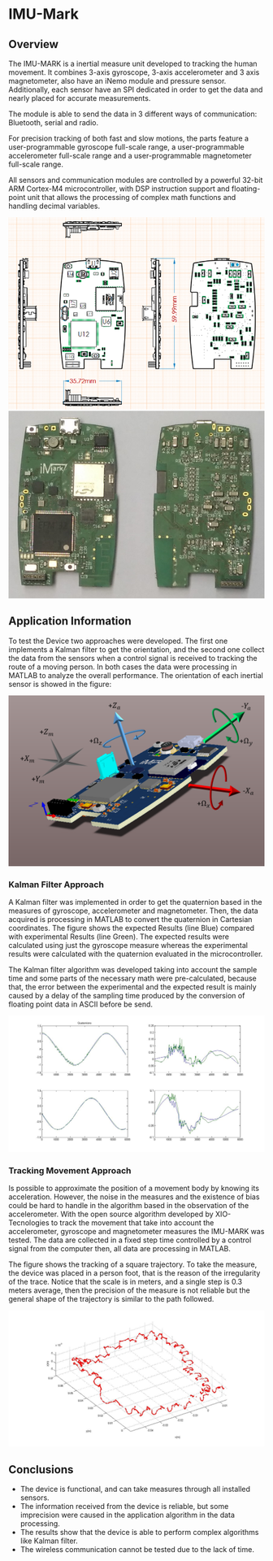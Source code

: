# IMU-Mark
## Overview
The IMU-MARK is a inertial measure unit developed to tracking the human movement. It combines 3-axis gyroscope, 3-axis accelerometer and 3 axis magnetometer, also have an iNemo module and pressure sensor. Additionally, each sensor have an SPI dedicated in order to get the data and nearly placed for accurate measurements. 

The module is able to send the data in 3 different ways of communication: Bluetooth, serial and radio.

For precision tracking of both fast and slow motions, the parts feature a user-programmable gyroscope full-scale range, a user-programmable accelerometer full-scale range and a user-programmable magnetometer full-scale range.

All sensors and communication modules are controlled by a powerful 32-bit ARM Cortex-M4 microcontroller, with DSP instruction support and floating-point unit that allows the processing of complex math functions and handling decimal variables.

![Device Dimensions and final product.](images/dimentions.png) 
![](images/Real.png)

## Application Information

To test the Device two approaches were developed. The first one implements a Kalman filter to get the orientation, and the second one collect the data from the sensors when a control signal is received to tracking the route of a moving person. In both cases the data were processing in MATLAB to analyze the overall performance.
The orientation of each inertial sensor is showed in the figure:

![](images/Orientation.png)

### Kalman Filter Approach

A Kalman filter was implemented in order to get the quaternion based in the measures of gyroscope, accelerometer and magnetometer. Then, the data acquired is processing in MATLAB to convert the quaternion in Cartesian coordinates. The figure shows the expected Results (line Blue) compared with experimental Results (line Green). The expected results were calculated using just the gyroscope measure whereas the experimental results were calculated with the quaternion evaluated in the microcontroller.

The Kalman filter algorithm was developed taking into account the sample time and  some parts of the necessary math were pre-calculated, because that, the error between the experimental and the expected result is mainly caused by a delay of the sampling time produced by the conversion of floating point data in ASCII before be send.  

![Quaternion dimensions. Expected Results (line Blue) vs experimental Results (line Green).](images/Kalman.jpg)

### Tracking Movement Approach

Is possible to approximate the position of a movement body by knowing its acceleration. However, the noise in the measures and the existence of bias could be hard to handle in the algorithm based in the observation of the accelerometer. With the open source algorithm developed by  XIO-Tecnologies to track the movement that take into account the accelerometer, gyroscope and magnetometer measures the IMU-MARK was tested. The data are collected in a fixed step time controlled by a control signal from the computer then, all data are processing in MATLAB.

The figure shows the tracking of a square trajectory. To take the measure, the device was placed in a person foot, that is the reason of the irregularity of the trace. Notice that the scale is in meters, and a single step is 0.3 meters average, then the precision of the measure is not reliable but the general shape of the trajectory is similar to the path followed.

![Plot of the movement traking](images/Traking.jpg)

## Conclusions

* The device is functional, and can take measures through all installed sensors. 
* The information received from the device is reliable, but some imprecision were caused in the application algorithm in the data processing.
* The results show that the device is able to perform complex algorithms like Kalman filter.
* The wireless communication cannot be tested due to the lack of time.
